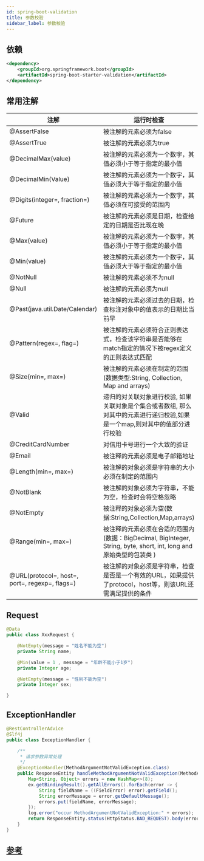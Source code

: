 ```yaml
---
id: spring-boot-validation
title: 参数校验
sidebar_label: 参数校验
---
```


## 依赖

```xml
<dependency>
    <groupId>org.springframework.boot</groupId>
    <artifactId>spring-boot-starter-validation</artifactId>
</dependency>
```

## 常用注解

| 注解                                           | 运行时检查                                                   |
| ---------------------------------------------- | ------------------------------------------------------------ |
| @AssertFalse                                   | 被注解的元素必须为false                                      |
| @AssertTrue                                    | 被注解的元素必须为true                                       |
| @DecimalMax(value)                             | 被注解的元素必须为一个数字，其值必须小于等于指定的最小值     |
| @DecimalMin(Value)                             | 被注解的元素必须为一个数字，其值必须大于等于指定的最小值     |
| @Digits(integer=, fraction=)                   | 被注解的元素必须为一个数字，其值必须在可接受的范围内         |
| @Future                                        | 被注解的元素必须是日期，检查给定的日期是否比现在晚           |
| @Max(value)                                    | 被注解的元素必须为一个数字，其值必须小于等于指定的最小值     |
| @Min(value)                                    | 被注解的元素必须为一个数字，其值必须大于等于指定的最小值     |
| @NotNull                                       | 被注解的元素必须不为null                                     |
| @Null                                          | 被注解的元素必须为null                                       |
| @Past(java.util.Date/Calendar)                 | 被注解的元素必须过去的日期，检查标注对象中的值表示的日期比当前早 |
| @Pattern(regex=, flag=)                        | 被注解的元素必须符合正则表达式，检查该字符串是否能够在match指定的情况下被regex定义的正则表达式匹配 |
| @Size(min=, max=)                              | 被注解的元素必须在制定的范围(数据类型:String, Collection, Map and arrays) |
| @Valid                                         | 递归的对关联对象进行校验, 如果关联对象是个集合或者数组, 那么对其中的元素进行递归校验,如果是一个map,则对其中的值部分进行校验 |
| @CreditCardNumber                              | 对信用卡号进行一个大致的验证                                 |
| @Email                                         | 被注释的元素必须是电子邮箱地址                               |
| @Length(min=, max=)                            | 被注解的对象必须是字符串的大小必须在制定的范围内             |
| @NotBlank                                      | 被注解的对象必须为字符串，不能为空，检查时会将空格忽略       |
| @NotEmpty                                      | 被注释的对象必须为空(数据:String,Collection,Map,arrays)      |
| @Range(min=, max=)                             | 被注释的元素必须在合适的范围内 (数据：BigDecimal, BigInteger, String, byte, short, int, long and 原始类型的包装类 ) |
| @URL(protocol=, host=, port=, regexp=, flags=) | 被注解的对象必须是字符串，检查是否是一个有效的URL，如果提供了protocol，host等，则该URL还需满足提供的条件 |

## Request

```java
@Data
public class XxxRequest {

    @NotEmpty(message = "姓名不能为空")
    private String name;

    @Min(value = 1 , message = "年龄不能小于1岁")
    private Integer age;

    @NotEmpty(message = "性别不能为空")
    private Integer sex;

}
```

## ExceptionHandler

```java
@RestControllerAdvice
@Slf4j
public class ExceptionHandler {

    /**
     * 请求参数异常处理
     */
    @ExceptionHandler(MethodArgumentNotValidException.class)
    public ResponseEntity handleMethodArgumentNotValidException(MethodArgumentNotValidException ex) {
        Map<String, Object> errors = new HashMap<>(8);
        ex.getBindingResult().getAllErrors().forEach(error -> {
            String fieldName = ((FieldError) error).getField();
            String errorMessage = error.getDefaultMessage();
            errors.put(fieldName, errorMessage);
        });
        log.error("occur MethodArgumentNotValidException:" + errors);
        return ResponseEntity.status(HttpStatus.BAD_REQUEST).body(errors);
    }
}
```

## [参考](https://gitee.com/huangxunhui/unifiedParamCheck)

